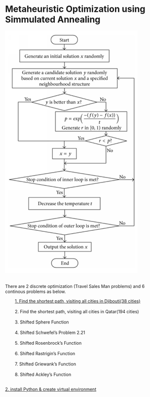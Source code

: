 # Metaheuristic Optimization using Simmulated Annealing 

![Simulated Annealing](image.PNG)<br /><br />


There are 2 discrete optimization (Travel Sales Man problems)  and 6 continous problems as below. <br />


&nbsp;&nbsp;&nbsp;&nbsp;&nbsp;&nbsp;&nbsp;&nbsp;[1. Find the shortest path, visiting all cities in Djibouti(38 cities)](https://github.com/Yunmi0310/Metaheuristic_DSTI/tree/master/TSP_Djibouti38)<br /><br />
&nbsp;&nbsp;&nbsp;&nbsp;&nbsp;&nbsp;&nbsp;&nbsp;2. Find the shortest path, visiting all cities in Qatar(194 cities)<br /><br />
&nbsp;&nbsp;&nbsp;&nbsp;&nbsp;&nbsp;&nbsp;&nbsp;3. Shifted Sphere Function <br /><br />
&nbsp;&nbsp;&nbsp;&nbsp;&nbsp;&nbsp;&nbsp;&nbsp;4. Shifted Schwefel’s Problem 2.21 <br /><br />
&nbsp;&nbsp;&nbsp;&nbsp;&nbsp;&nbsp;&nbsp;&nbsp;5. Shifted Rosenbrock’s Function <br /><br />
&nbsp;&nbsp;&nbsp;&nbsp;&nbsp;&nbsp;&nbsp;&nbsp;6. Shifted Rastrigin’s Function <br /><br />
&nbsp;&nbsp;&nbsp;&nbsp;&nbsp;&nbsp;&nbsp;&nbsp;7. Shifted Griewank’s Function <br /><br />
&nbsp;&nbsp;&nbsp;&nbsp;&nbsp;&nbsp;&nbsp;&nbsp;8. Shifted Ackley’s Function <br /><br />

[2. install Python & create virtual environment](https://github.com/Yunmi0310/Amazon-AWS/tree/master/PYTHON)

